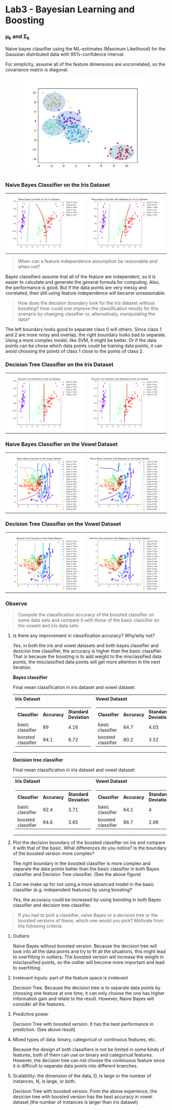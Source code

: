 # Lab3 - Bayesian Learning and Boosting

### µ<sub>k</sub> and Σ<sub>k</sub>

Naive bayes classifier using the ML-estimates (Maximum Likelihood) for the Gaussian distributed data with 95%-confidence interval.

For simplicity, assume all of the feature dimensions are uncorrelated, so the covariance matrix is diagonal.

<div align="center">
    <img src="./image/gaussian.png" width="400" />
</div>

###  Naive Bayes Classifier on the Iris Dataset

<table align="center">
    <tr>
        <td>
            <img src="./image/NaiveBayes_Iris.png" alt="Naive Bayes Classifier on Iris Dataset">
        </td>
        <td>
            <img src="./image/NaiveBayes_Adaboost_Iris.png" alt="Naive Bayes Classifier with Adaboost on Iris Dataset">
        </td>
    </tr>
</table>

> When can a feature independence assumption be reasonable and when not?

Bayes classifiers assume that all of the feature are independent, so it is easier to calculate and generate the general formula for computing. Also, the performance is good. But if the data points are very messy and correlated, then still using feature independence will become unreasonable.

> How does the decision boundary look for the Iris dataset without boosting? How could one improve the classification results for this scenario by changing classifier or, alternatively, manipulating the data?

The left boundary looks good to separate class 0 will others. Since class 1 and 2 are more noisy and overlap, the right boundary looks bad to separate. Using a more complex model, like SVM, it might be better. Or if the data points can be chose which data points could be training data points, it can avoid choosing the points of class 1 close to the points of class 2.

### Decision Tree Classifier on the Iris Dataset

<table align="center">
    <tr>
        <td>
            <img src="./image/DecisionTree_Iris.png" alt="Decision Tree Classifier on Iris Dataset">
        </td>
        <td>
            <img src="./image/DecisionTree_Adaboost_Iris.png" alt="Decision Tree Classifier with Adaboost on Iris Dataset">
        </td>
    </tr>
</table>

### Naive Bayes Classifier on the Vowel Dataset

<table align="center">
    <tr>
        <td>
            <img src="./image/NaiveBayes_Vowel.png" alt="Naive Bayes Classifier on Vowel Dataset">
        </td>
        <td>
            <img src="./image/NaiveBayes_Adaboost_Vowel.png" alt="Naive Bayes Classifier with Adaboost on Vowel Dataset">
        </td>
    </tr>
</table>

### Decision Tree Classifier on the Vowel Dataset

<table align="center">
    <tr>
        <td>
            <img src="./image/DecisionTree_Vowel.png" alt="Decision Tree Classifier on Vowel Dataset">
        </td>
        <td>
            <img src="./image/DecisionTree_Adaboost_Vowel.png" alt="Decision Tree Classifier with Adaboost on Vowel Dataset">
        </td>
    </tr>
</table>

### Observe
> Compute the classification accuracy of the boosted classifier on some data sets and compare it with those of the basic classifier on the vowels and iris data sets:

1. Is there any improvement in classification accuracy? Why/why not?

    Yes, in both the iris and vowel datasets and both bayes classifier and desicion tree classifier, the accuracy is higher than the basic classifier. That is because the boosting is to add weight to the misclassified data points, the misclassified data points will get more attention in the next iteration.

    **Bayes classifier**

    Final mean classification in iris dataset and vowel dataset:
    <table align="center">
        <tr>
            <th>Iris Dataset</th>
            <th>Vowel Dataset</th>
        </tr>
        <tr>
            <td>
                <table align="center">
                    <tr>
                        <th>Classifier</th>
                        <th>Accuracy</th>
                        <th>Standard Deviation</th>
                    </tr>
                    <tr>
                        <td>basic classifier</td>
                        <td>89</td>
                        <td>4.16</td>
                    </tr>
                    <tr>
                        <td>boosted classifier</td>
                        <td>94.1</td>
                        <td>6.72</td>
                    </tr>
                </table>
            </td>
            <td>
                <table align="center">
                    <tr>
                        <th>Classifier</th>
                        <th>Accuracy</th>
                        <th>Standard Deviation</th>
                    </tr>
                    <tr>
                        <td>basic classifier</td>
                        <td>64.7</td>
                        <td>4.03</td>
                    </tr>
                    <tr>
                        <td>boosted classifier</td>
                        <td>80.2</td>
                        <td>3.52</td>
                    </tr>
                </table>
            </td>
        </tr>
    </table>

    **Decision tree classifier**

    Final mean classification in iris dataset and vowel dataset:
    <table align="center">
        <tr>
            <th>Iris Dataset</th>
            <th>Vowel Dataset</th>
        </tr>
        <tr>
            <td>
                <table align="center">
                    <tr>
                        <th>Classifier</th>
                        <th>Accuracy</th>
                        <th>Standard Deviation</th>
                    </tr>
                    <tr>
                        <td>basic classifier</td>
                        <td>92.4</td>
                        <td>3.71</td>
                    </tr>
                    <tr>
                        <td>boosted classifier</td>
                        <td>94.6</td>
                        <td>3.65</td>
                    </tr>
                </table>
            </td>
            <td>
                <table align="center">
                    <tr>
                        <th>Classifier</th>
                        <th>Accuracy</th>
                        <th>Standard Deviation</th>
                    </tr>
                    <tr>
                        <td>basic classifier</td>
                        <td>64.1</td>
                        <td>4</td>
                    </tr>
                    <tr>
                        <td>boosted classifier</td>
                        <td>86.7</td>
                        <td>2.96</td>
                    </tr>
                </table>
            </td>
        </tr>
    </table>

2. Plot the decision boundary of the boosted classifier on iris and compare it with that of the basic. What differences do you notice? Is the boundary of the boosted version more complex?

    The right boundary in the boosted classifier is more complex and separate the data points better than the basic classifier in both Bayes classifier and Decision Tree classifier. (See the above figure)

3. Can we make up for not using a more advanced model in the basic classifier (e.g. independent features) by using boosting?

    Yes, the accuracy could be increased by using boosting in both Bayes classifier and decision tree classifier.

> If you had to pick a classifier, naive Bayes or a decision tree or the boosted versions of these, which one would you pick? Motivate from the following criteria:

1. Outliers

    Naive Bayes without boosted version. Because the decision tree will look into all the data points and try to fit all the situations, this might lead to overfitting in outliers. The boosted version will increase the weight in misclassified points, so the outlier will become more important and lead to overfitting.

2.  Irrelevant inputs: part of the feature space is irrelevant

    Decision Tree. Because the decision tree is to separate data points by choosing one feature at one time, it can only choose the one has higher information gain and relate to the result. However, Naive Bayes will consider all the features.

3. Predictive power

    Decision Tree with boosted version. It has the best performance in prediction. (See above result)

4. Mixed types of data: binary, categorical or continuous features, etc.

    Because the design of both classifiers is not be limited in some kinds of features, both of them can use on binary and categorical features. However, the decision tree can not choose the continuous feature since it is difficult to separate data points into different branches.

5. Scalability: the dimension of the data, D, is large or the number of instances, N, is large, or both.

    Decision Tree with boosted version. From the above experience, the desicion tree with boosted version has the best accuracy in vowel dataset (the number of instances is larger than iris dataset)